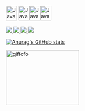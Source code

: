<div>
<img src="https://cdn.jsdelivr.net/gh/devicons/devicon@latest/icons/javascript/javascript-original.svg" width="30" height="40" alt="JavaScript icon"> 
<img src="https://cdn.jsdelivr.net/gh/devicons/devicon@latest/icons/css3/css3-original.svg" width="30" height="40" alt="JavaScript icon"><img src="https://cdn.jsdelivr.net/gh/devicons/devicon@latest/icons/html5/html5-original.svg" width="30" height="40" alt="JavaScript icon"><img src="https://cdn.jsdelivr.net/gh/devicons/devicon@latest/icons/python/python-original.svg" width="30" height="40" alt="JavaScript icon">

</div>

<div>
<a href="https://mail.google.com/mail/u/0/#inbox" target="_blank">
 
  <img src="https://img.shields.io/badge/Gmail-D14836?style=for-the-badge&logo=gmail&logoColor=white"> <a href="https://www.instagram.com/raykacarvalhoo/" target="_blank"><img src="https://img.shields.io/badge/Instagram-E4405F?style=for-the-badge&logo=instagram&logoColor=white"> <a href="https://www.linkedin.com/in/raykacarvalhoo/" target="_blank"><img src="https://img.shields.io/badge/LinkedIn-0077B5?style=for-the-badge&logo=linkedin&logoColor=white"> <a href="https://outlook.live.com/mail/0/"><img src="https://img.shields.io/badge/Microsoft_Outlook-0078D4?style=for-the-badge&logo=microsoft-outlook&logoColor=white">

</div>
          


![Anurag's GitHub stats](https://github-readme-stats.vercel.app/api?username=RaykaCarvalho&anuraghazra&show_icons=true&theme=rose)





          

 <div class="image-container"><img src="https://i.pinimg.com/originals/8f/ec/fc/8fecfcd8839c17ea3e61a34b40d2ee32.gif" alt="giffofo" width="200" height="150">
</div>

          
            
          
